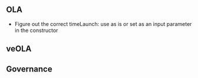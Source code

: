 ## OLA
- Figure out the correct timeLaunch: use as is or set as an input parameter in the constructor

## veOLA

## Governance

